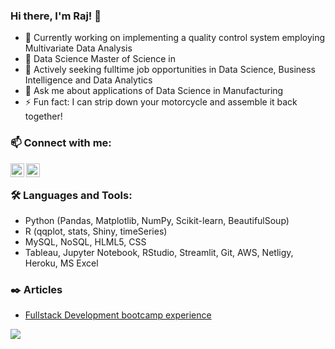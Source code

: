 ### Hi there, I'm Raj! 👋

- 🔭  Currently working on implementing a quality control system employing Multivariate Data Analysis
- 🌱  Data Science Master of Science in 
- 🤔  Actively seeking fulltime job opportunities in Data Science, Business Intelligence and Data Analytics
- 💬  Ask me about applications of Data Science in Manufacturing
- ⚡  Fun fact: I can strip down your motorcycle and assemble it back together!


### 📫  Connect with me:
   [<img align="left" alt="rajkumarin | LinkedIn" width="22px" src="https://cdn.jsdelivr.net/npm/simple-icons@v3/icons/linkedin.svg" />][linkedin]
[<img align="left" alt="rajkumarin | Tableau" width="22px" src="https://cdn.jsdelivr.net/npm/simple-icons@3.13.0/icons/tableau.svg" />][Tabelau]

<br />

### 🛠️  Languages and Tools:
- Python (Pandas, Matplotlib, NumPy, Scikit-learn, BeautifulSoup)
- R (qqplot, stats, Shiny, timeSeries)
- MySQL, NoSQL, HLML5, CSS
- Tableau, Jupyter Notebook, RStudio, Streamlit, Git, AWS, Netligy, Heroku, MS Excel


### ✒️  Articles

<!-- BLOG-POST-LIST:START -->
- [Fullstack Development bootcamp experience](https://www.linkedin.com/pulse/winter-doing-full-stack-dev-raj-kumar-dhanapal/)

<div class='tableauPlaceholder' id='viz1615321605467' style='position: relative'>
    <noscript>
        <a href='#'>
        <img alt=' ' src='https:&#47;&#47;public.tableau.com&#47;static&#47;images&#47;Ma&#47;MakeoverMondayWeek20-DataVisualizationANLY-512&#47;Dashboard&#47;1_rss.png' style='border: grey' />
        </a>
    </noscript>
    <object class='tableauViz'  style='display:none;'>
        <param name='host_url' value='https%3A%2F%2Fpublic.tableau.com%2F' />
        <param name='embed_code_version' value='3' /> 
        <param name='site_root' value='' />
        <param name='name' value='MakeoverMondayWeek20-DataVisualizationANLY-512&#47;Dashboard' />
        <param name='tabs' value='no' />
        <param name='toolbar' value='yes' />
        <param name='static_image' value='https:&#47;&#47;public.tableau.com&#47;static&#47;images&#47;Ma&#47;MakeoverMondayWeek20-DataVisualizationANLY-512&#47;Dashboard&#47;1.png' /> 
        <param name='animate_transition' value='yes' />
        <param name='display_static_image' value='yes' />
        <param name='display_spinner' value='yes' />
        <param name='display_overlay' value='yes' />
        <param name='display_count' value='yes' />
        <param name='language' value='en' />
    </object>
</div>   

<!--script type='text/javascript'>                    
 var divElement = document.getElementById('viz1615321605467');                    
 var vizElement = divElement.getElementsByTagName('object')[0];                    
 if ( divElement.offsetWidth > 800 ) 
    { vizElement.style.width='100%';vizElement.style.height=(divElement.offsetWidth*0.75)+'px';} 
 else if ( divElement.offsetWidth > 500 ) 
    { vizElement.style.width='100%';vizElement.style.height=(divElement.offsetWidth*0.75)+'px';} 
 else 
    { vizElement.style.width='100%';vizElement.style.height='1377px';}                     
 var scriptElement = document.createElement('script');                    
 scriptElement.src = 'https://public.tableau.com/javascripts/api/viz_v1.js';                    
 vizElement.parentNode.insertBefore(scriptElement, vizElement);                
</script>

<!-- BLOG-POST-LIST:END -->

[linkedin]: https://www.linkedin.com/in/rajkumarin/
[Tabelau]: https://public.tableau.com/profile/rajkumarin#!/

